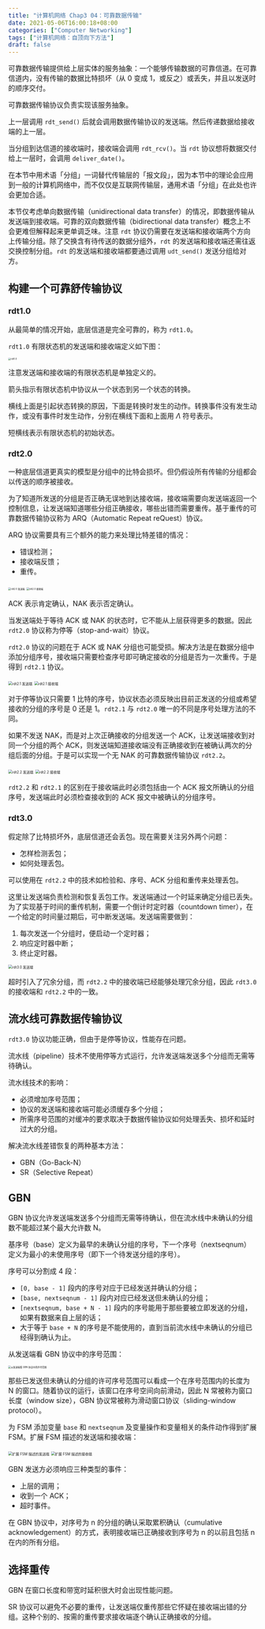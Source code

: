 ```yaml
---
title: "计算机网络 Chap3 04：可靠数据传输"
date: 2021-05-06T16:00:18+08:00
categories: ["Computer Networking"]
tags: ["计算机网络：自顶向下方法"]
draft: false
---
```


可靠数据传输提供给上层实体的服务抽象：一个能够传输数据的可靠信道。在可靠信道内，没有传输的数据比特损坏（从 0 变成 1，或反之）或丢失，并且以发送时的顺序交付。

可靠数据传输协议负责实现该服务抽象。

<!--more-->

上一层调用 `rdt_send()` 后就会调用数据传输协议的发送端。然后传递数据给接收端的上一层。

当分组到达信道的接收端时，接收端会调用 `rdt_rcv()`。当 `rdt` 协议想将数据交付给上一层时，会调用 `deliver_date()`。

在本节中用术语「分组」一词替代传输层的「报文段」，因为本节中的理论会应用到一般的计算机网络中，而不仅仅是互联网传输层，通用术语「分组」在此处也许会更加合适。

本节仅考虑单向数据传输（unidirectional data transfer）的情况，即数据传输从发送端到接收端。可靠的双向数据传输（bidirectional data transfer）概念上不会更难但解释起来更单调乏味。注意 `rdt` 协议仍需要在发送端和接收端两个方向上传输分组。除了交换含有待传送的数据分组外，`rdt` 的发送端和接收端还需往返交换控制分组。`rdt` 的发送端和接收端都要通过调用 `udt_send()` 发送分组给对方。

## 构建一个可靠舒传输协议

### rdt1.0

从最简单的情况开始，底层信道是完全可靠的，称为 `rdt1.0`。

`rdt1.0` 有限状态机的发送端和接收端定义如下图：

<img src="https://i.bmp.ovh/imgs/2021/05/27ba4ce1925ad29e.png" alt="rdt1.0" style="zoom: 33%;" />

注意发送端和接收端的有限状态机是单独定义的。

箭头指示有限状态机中协议从一个状态到另一个状态的转换。

横线上面是引起状态转换的原因，下面是转换时发生的动作。转换事件没有发生动作，或没有事件时发生动作，分别在横线下面和上面用 $\Lambda$ 符号表示。

短横线表示有限状态机的初始状态。

### rdt2.0

一种底层信道更真实的模型是分组中的比特会损坏。但仍假设所有传输的分组都会以传送的顺序被接收。

为了知道所发送的分组是否正确无误地到达接收端，接收端需要向发送端返回一个控制信息，让发送端知道哪些分组正确接收，哪些出错而需要重传。基于重传的可靠数据传输协议称为 ARQ（Automatic Repeat reQuest）协议。

ARQ 协议需要具有三个额外的能力来处理比特差错的情况：

- 错误检测；
- 接收端反馈；
- 重传。

<img src="https://i.bmp.ovh/imgs/2021/05/465834d346f15a08.png" alt="rdt2.0 发送端" style="zoom:33%;" />

<img src="https://i.bmp.ovh/imgs/2021/05/fb47e21a65fa39ba.png" alt="rdt2.0 接收端" style="zoom:33%;" />

ACK 表示肯定确认，NAK 表示否定确认。

当发送端处于等待 ACK 或 NAK 的状态时，它不能从上层获得更多的数据。因此 `rdt2.0` 协议称为停等（stop-and-wait）协议。

`rdt2.0` 协议的问题在于 ACK 或 NAK 分组也可能受损。解决方法是在数据分组中添加分组序号，接收端只需要检查序号即可确定接收的分组是否为一次重传。于是得到 `rdt2.1` 协议。

<img src="https://i.bmp.ovh/imgs/2021/05/89f5533094cc1280.png" alt="rdt2.1 发送端" style="zoom:50%;" />

<img src="https://i.bmp.ovh/imgs/2021/05/9e6dae1b5d4d219b.png" alt="rdt2.1 接收端" style="zoom:50%;" />

对于停等协议只需要 1 比特的序号，协议状态必须反映出目前正发送的分组或希望接收的分组的序号是 0 还是 1。`rdt2.1` 与 `rdt2.0` 唯一的不同是序号处理方法的不同。

如果不发送 NAK，而是对上次正确接收的分组发送一个 ACK，让发送端接收到对同一个分组的两个 ACK，则发送端知道接收端没有正确接收到在被确认两次的分组后面的分组。于是可以实现一个无 NAK 的可靠数据传输协议 `rdt2.2`。

<img src="https://i.bmp.ovh/imgs/2021/05/94bf5ae8aef53656.png" alt="rdt2.2 发送端" style="zoom:50%;" />

<img src="https://i.bmp.ovh/imgs/2021/05/237138f1c8e7f3b3.png" alt="rdt2.2 接收端" style="zoom:50%;" />

`rdt2.2` 和 `rdt2.1` 的区别在于接收端此时必须包括由一个 ACK 报文所确认的分组序号，发送端此时必须检查接收到的 ACK 报文中被确认的分组序号。

### rdt3.0

假定除了比特损坏外，底层信道还会丢包。现在需要关注另外两个问题：

- 怎样检测丢包；
- 如何处理丢包。

可以使用在 `rdt2.2` 中的技术如检验和、序号、ACK 分组和重传来处理丢包。

这里让发送端负责检测和恢复丢包工作。发送端通过一个时延来确定分组已丢失。为了实现基于时间的重传机制，需要一个倒计时定时器（countdown timer），在一个给定的时间量过期后，可中断发送端。发送端需要做到：

1. 每次发送一个分组时，便启动一个定时器；
2. 响应定时器中断；
3. 终止定时器。

<img src="https://i.bmp.ovh/imgs/2021/05/378a67d2725a0db2.png" alt="rdt3.0 发送端" style="zoom:50%;" />

超时引入了冗余分组，而 `rdt2.2` 中的接收端已经能够处理冗余分组，因此 `rdt3.0` 的接收端和 `rdt2.2` 中的一致。

## 流水线可靠数据传输协议

`rdt3.0` 协议功能正确，但由于是停等协议，性能存在问题。

流水线（pipeline）技术不使用停等方式运行，允许发送端发送多个分组而无需等待确认。

流水线技术的影响：

- 必须增加序号范围；
- 协议的发送端和接收端可能必须缓存多个分组；
- 所需序号范围的对缓冲的要求取决于数据传输协议如何处理丢失、损坏和延时过大的分组。

解决流水线差错恢复的两种基本方法：

- GBN（Go-Back-N）
- SR（Selective Repeat）

## GBN

GBN 协议允许发送端发送多个分组而无需等待确认，但在流水线中未确认的分组数不能超过某个最大允许数 N。

基序号（base）定义为最早的未确认分组的序号，下一个序号（nextseqnum）定义为最小的未使用序号（即下一个待发送分组的序号）。

序号可以分割成 4 段：

- `[0, base - 1]` 段内的序号对应于已经发送并确认的分组；
- `[base, nextseqnum - 1]` 段内对应已经发送但未确认的分组；
- `[nextseqnum, base + N - 1]` 段内的序号能用于那些要被立即发送的分组，如果有数据来自上层的话；
- 大于等于 `base + N` 的序号是不能使用的，直到当前流水线中未确认的分组已经得到确认为止。

从发送端看 GBN 协议中的序号范围：

<img src="https://i.loli.net/2021/05/13/rf5ywl8apECVMKt.png" alt="从发送端看 GBN 协议中的序号范围" style="zoom: 33%;" />

那些已发送但未确认的分组的许可序号范围可以看成一个在序号范围内的长度为 N 的窗口。随着协议的运行，该窗口在序号空间向前滑动，因此 N 常被称为窗口长度（window size），GBN 协议常被称为滑动窗口协议（sliding-window protocol）。

为 FSM 添加变量 `base` 和 `nextseqnum` 及变量操作和变量相关的条件动作得到扩展 FSM。扩展 FSM 描述的发送端和接收端：

<img src="https://i.loli.net/2021/05/13/2SgWXyBkTqNCze3.png" alt="扩展 FSM 描述的发送端" style="zoom:50%;" />

<img src="https://i.loli.net/2021/05/13/Z5EqHbrzQap4xMT.png" alt="扩展 FSM 描述的接收端" style="zoom:50%;" />

GBN 发送方必须响应三种类型的事件：

- 上层的调用；
- 收到一个 ACK；
- 超时事件。

在 GBN 协议中，对序号为 n 的分组的确认采取累积确认（cumulative acknowledgement）的方式，表明接收端已正确接收到序号为 n 的以前且包括 n 在内的所有分组。

## 选择重传

GBN 在窗口长度和带宽时延积很大时会出现性能问题。

SR 协议可以避免不必要的重传，让发送端仅重传那些它怀疑在接收端出错的分组。这种个别的、按需的重传要求接收端逐个确认正确接收的分组。